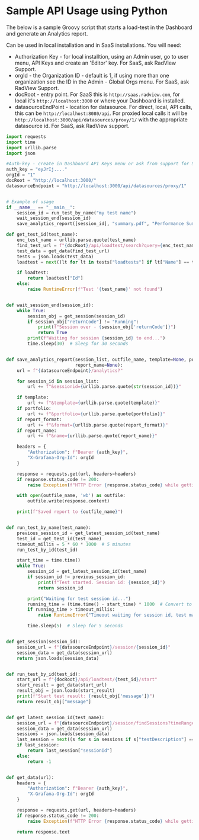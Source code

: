 # Sample API Usage using Python

The below is a sample Groovy script that starts a load-test in the Dashboard and generate an Analytics report.

Can be used in local installation and in SaaS installations.
You will need:

- Authorization Key - for local installtion, using an Admin user, go to user menu, API Keys and create an 'Editor' key. For SaaS, ask RadView Support.
- orgId - the Organization ID - default is 1, if using more than one organization see the ID in the Admin - Global Orgs menu. For SaaS, ask RadView Support.
- docRoot - entry point. For SaaS this is `http://saas.radview.com`, for local it's `http://localhost:3000` or where your Dashboard is installed.
- datasourceEndPoint - location for datasource. For direct, local, API calls, this can be `http://localhost:8080/api`. For proxied local calls it will be `http://localhost:3000/api/datasources/proxy/1/` with the appropriate datasource id. For SaaS, ask RadView support.

```python
import requests
import time
import urllib.parse
import json

#Auth-key - create in Dashboard API Keys menu or ask from support for SaaS
auth_key = "eyJrIj...." 
orgId = "1"
docRoot = "http://localhost:3000/" 
datasourceEndpoint = "http://localhost:3000/api/datasources/proxy/1"


# Example of usage
if __name__ == "__main__":
    session_id = run_test_by_name("my test name")
    wait_session_end(session_id)
    save_analytics_report([session_id], "summary.pdf", "Performance Summary")

def get_test_id(test_name):
    enc_test_name = urllib.parse.quote(test_name)
    find_test_url = f"{docRoot}/api/loadtest/search?query={enc_test_name}"
    test_data = get_data(find_test_url)
    tests = json.loads(test_data)
    loadtest = next((lt for lt in tests["loadtests"] if lt["Name"] == test_name), None)

    if loadtest:
        return loadtest["Id"]
    else:
        raise RuntimeError(f"Test '{test_name}' not found")


def wait_session_end(session_id):
    while True:
        session_obj = get_session(session_id)
        if session_obj["returnCode"] != "Running":
            print(f"Session over - {session_obj['returnCode']}")
            return True
        print(f"Waiting for session {session_id} to end...")
        time.sleep(30)  # Sleep for 30 seconds


def save_analytics_report(session_list, outfile_name, template=None, portfolio=None, report_format=None,
                          report_name=None):
    url = f"{datasourceEndpoint}/analytics?"

    for session_id in session_list:
        url += f"&sessionid={urllib.parse.quote(str(session_id))}"

    if template:
        url += f"&template={urllib.parse.quote(template)}"
    if portfolio:
        url += f"&portfolio={urllib.parse.quote(portfolio)}"
    if report_format:
        url += f"&format={urllib.parse.quote(report_format)}"
    if report_name:
        url += f"&name={urllib.parse.quote(report_name)}"

    headers = {
        "Authorization": f"Bearer {auth_key}",
        "X-Grafana-Org-Id": orgId
    }

    response = requests.get(url, headers=headers)
    if response.status_code != 200:
        raise Exception(f"HTTP Error {response.status_code} while getting {url}")

    with open(outfile_name, 'wb') as outfile:
        outfile.write(response.content)

    print(f"Saved report to {outfile_name}")


def run_test_by_name(test_name):
    previous_session_id = get_latest_session_id(test_name)
    test_id = get_test_id(test_name)
    timeout_millis = 5 * 60 * 1000  # 5 minutes
    run_test_by_id(test_id)

    start_time = time.time()
    while True:
        session_id = get_latest_session_id(test_name)
        if session_id != previous_session_id:
            print(f"Test started. Session id: {session_id}")
            return session_id

        print("Waiting for test session id...")
        running_time = (time.time() - start_time) * 1000  # Convert to milliseconds
        if running_time > timeout_millis:
            raise RuntimeError("Timeout waiting for session id, test may have started")

        time.sleep(5)  # Sleep for 5 seconds


def get_session(session_id):
    session_url = f"{datasourceEndpoint}/session/{session_id}"
    session_data = get_data(session_url)
    return json.loads(session_data)


def run_test_by_id(test_id):
    start_url = f"{docRoot}/api/loadtest/{test_id}/start"
    start_result = get_data(start_url)
    result_obj = json.loads(start_result)
    print(f"Start test result: {result_obj['message']}")
    return result_obj["message"]


def get_latest_session_id(test_name):
    session_url = f"{datasourceEndpoint}/session/findSessions?timeRange=Last%20Day"
    session_data = get_data(session_url)
    sessions = json.loads(session_data)
    last_session = next((s for s in sessions if s["testDescription"] == test_name), None)
    if last_session:
        return last_session["sessionId"]
    else:
        return -1


def get_data(url):
    headers = {
        "Authorization": f"Bearer {auth_key}",
        "X-Grafana-Org-Id": orgId
    }

    response = requests.get(url, headers=headers)
    if response.status_code != 200:
        raise Exception(f"HTTP Error {response.status_code} while getting {url}")

    return response.text
```
